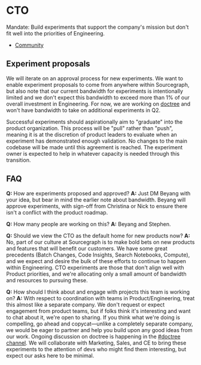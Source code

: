 # CTO

Mandate: Build experiments that support the company's mission but don't fit well into the priorities of Engineering.

- [Community](community/index.md)

## Experiment proposals

We will iterate on an approval process for new experiments. We want to enable experiment proposals to come from anywhere within Sourcegraph, but also note that our current bandwidth for experiments is intentionally limited and we don't expect this bandwidth to exceed more than 1% of our overall investment in Engineering. For now, we are working on [doctree](https://docs.google.com/document/d/1YdnF67qBd5ItKSAW5AdfVGkzvR-xozhd3KfNlKh4EA0/edit) and won't have bandwidth to take on additional experiments in Q2.

Successful experiments should aspirationally aim to "graduate" into the product organization. This process will be "pull" rather than "push", meaning it is at the discretion of product leaders to evaluate when an experiment has demonstrated enough validation. No changes to the main codebase will be made until this agreement is reached. The experiment owner is expected to help in whatever capacity is needed through this transition.

## FAQ

**Q:** How are experiments proposed and approved?
**A:** Just DM Beyang with your idea, but bear in mind the earlier note about bandwidth. Beyang will approve experiments, with sign-off from Christina or Nick to ensure there isn't a conflict with the product roadmap.

**Q:** How many people are working on this?
**A:** Beyang and Stephen.

**Q:** Should we view the CTO as the default home for new products now?
**A:** No, part of our culture at Sourcegraph is to make bold bets on new products and features that will benefit our customers. We have some great precedents (Batch Changes, Code Insights, Search Notebooks, Compute), and we expect and desire the bulk of these efforts to continue to happen within Engineering. CTO experiments are those that don't align well with Product priorities, and we're allocating only a small amount of bandwidth and resources to pursuing these.

**Q:** How should I think about and engage with projects this team is working on?
**A:** With respect to coordination with teams in Product/Engineering, treat this almost like a separate company. We don't request or expect engagement from product teams, but if folks think it's interesting and want to chat about it, we're open to sharing. If you think what we're doing is compelling, go ahead and copycat—unlike a completely separate company, we would be eager to partner and help you build upon any good ideas from our work. Ongoing discussion on doctree is happening in the [#doctree channel](https://app.slack.com/client/T02FSM7DL/C03BPE4EGUF). We will collaborate with Marketing, Sales, and CE to bring these experiments to the attention of devs who might find them interesting, but expect our asks here to be minimal.

